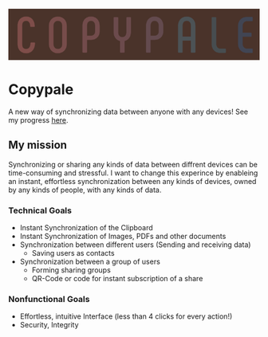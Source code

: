 ![Logo](/assets/images/logo.png)
# Copypale
A new way of synchronizing data between anyone with any devices!
See my progress [here](https://github.com/users/noahpy/projects/1).

## My mission
Synchronizing or sharing any kinds of data between diffrent devices can 
be time-consuming and stressful. I want to change this experince by enableing 
an instant, effortless synchronization between any kinds of devices, owned by any kinds of people, with any kinds of data.

### Technical Goals
- Instant Synchronization of the Clipboard
- Instant Synchronization of Images, PDFs and other documents
- Synchronization between different users (Sending and receiving data)
  * Saving users as contacts
- Synchronization between a group of users
  * Forming sharing groups 
  * QR-Code or code for instant subscription of a share

### Nonfunctional Goals
- Effortless, intuitive Interface (less than 4 clicks for every action!)
- Security, Integrity


